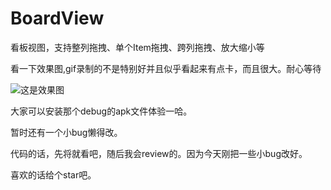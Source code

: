 # BoardView
看板视图，支持整列拖拽、单个Item拖拽、跨列拖拽、放大缩小等


看一下效果图,gif录制的不是特别好并且似乎看起来有点卡，而且很大。耐心等待

![这是效果图](https://github.com/Guolei1130/BoardView/blob/master/boardview.gif?raw=true)

大家可以安装那个debug的apk文件体验一哈。

暂时还有一个小bug懒得改。

代码的话，先将就看吧，随后我会review的。因为今天刚把一些小bug改好。

喜欢的话给个star吧。


